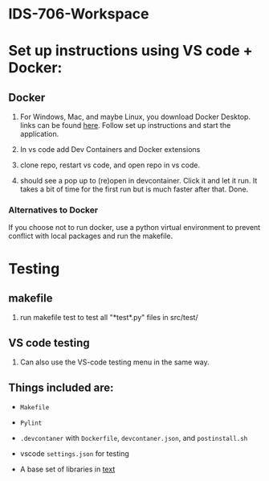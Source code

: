 # IDS-706-Workspace

# Set up instructions using VS code + Docker: 
## Docker
1. For Windows, Mac, and maybe Linux, you download Docker Desktop. links can be found [here](https://docs.docker.com/engine/install/). Follow set up instructions and start the application.

2. In vs code add Dev Containers and Docker extensions 

3. clone repo, restart vs code, and open repo in vs code. 

4. should see a pop up to (re)open in devcontainer. Click it and let it run. It takes a bit of time for the first run but is much faster after that. Done.

### Alternatives to Docker
If you choose not to run docker, use a python virtual environment to prevent conflict with local packages and run the makefile.

 
# Testing

## makefile  
1. run makefile test to test all "\*test\*.py" files in src/test/ 
## VS code testing  
1. Can also use the VS-code testing menu in the same way.

## Things included are:

* `Makefile`

* `Pylint`

* `.devcontaner` with `Dockerfile`, `devcontaner.json`, and `postinstall.sh` 

*  vscode `settings.json` for testing

*  A base set of libraries in [text](requirements.txt)